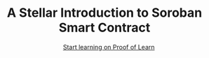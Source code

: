 <div align="center">
<h1>A Stellar Introduction to Soroban Smart Contract</h1>
&nbsp;&nbsp;&nbsp;&nbsp;
<a href="https://edu.polearn.xyz/q/polearn/soroban-stellar-smart-contract">
  Start learning on Proof of Learn
</a>
</div>

<br /><br />
